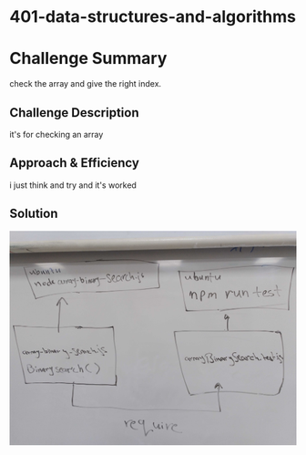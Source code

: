 # 401-data-structures-and-algorithms

# Challenge Summary
check the array and give the right index.

## Challenge Description
it's for checking an array

## Approach & Efficiency
i just think and try and it's worked

## Solution
![Embedded whiteboard image](./sc.jpg)
